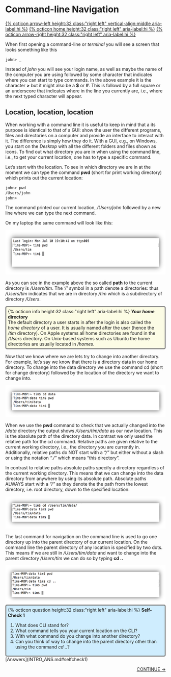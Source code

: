 # Command-line Navigation

[{% octicon arrow-left height:32 class:"right left" vertical-align:middle aria-label:hi %}](INTRO_1.md) [{% octicon home height:32 class:"right left" aria-label:hi %}](index.md) [{% octicon arrow-right height:32 class:"right left" aria-label:hi %}](INTRO_3.md)

When first opening a command-line or *terminal* you will see a screen that looks something like this
 
    john> _
    
Instead of *john* you will see your login name, as well as maybe the name of the computer you are using followed by some character that indicates where you can start to type commands. In the above example it is the character **>** but it might also be a **$** or **#**. This is followd by a full square or an underscore that indicates where in the line you currently are, i.e., where the next typed character will appear.


## Location, location, location

When working with a command line it is useful to keep in mind that a its purpose is identical to that of a GUI: show the user the different programs, files and directories on a computer and provide an interface to interact with it. The difference is simply how they do it. With a GUI, e.g., on Windows, you start on the *Desktop* with all the different folders and files shown as icons. To find out what directory you are in when using the command line, i.e., to get your current location, one has to type a specific command.

Let’s start with the location. To see in which directory we are in at the moment we can type the command **pwd** (short for print working directory) which prints out the current location:

    john> pwd
    /Users/john
    john>

The command printed our current location, */Users/john* followed by a new line where we can type the next command.

On my laptop the same command will look like this:

<img src="figures/intro_3.png" height="140px">

As you can see in the example above the so called **path** to the current directory is */Users/tim*. The *‘/’* symbol in a path denote a directories: thus */Users/tim* indicates that we are in directory */tim* which is a subdirectory of directory */Users*.

<div style="background-color:#fcfce5;border-radius:5px;border-style:solid;border-color:gray;padding:5px">
  {% octicon info height:32 class:"right left" aria-label:hi %}
  <b>Your <i>home</i> directory</b><br>
  The default directory a user starts in after the login is also called the <i>home directory</i> of a user. It is usually named after the user (hence the <i>/tim</i> directory).  On Apple systems all home directories are found in the <i>/Users</i> directory. On Unix-based systems such as Ubuntu the home directories are usually located in  <i>/homes</i>.
</div>

Now that we know where we are lets try to change into another directory. For example, let’s say we know that there is a directory data in our home directory. To change into the data directory we use the command cd (short for change directory) followed by the location of the directory we want to change into. 

<img src="figures/intro_4.png" height="100px">

When we use the **pwd** command to check that we actually changed into the */data* directory the output shows */Users/tim/data* as our new location. This is the absolute path of the directory data. In contrast we only used the relative path for the cd  command. Relative paths are given relative to the current working directory, i.e., the directory you are currently in. Additionally, relative paths do NOT start with a *“/”* but either without a slash or using the notation *“./”* which means “this directory”.

In contrast to relative paths absolute paths specify a directory regardless of the current working directory. This means that we can change into the data directory from anywhere by using its absolute path. Absolute paths ALWAYS start with a *“/”* as they denote the the path from the lowest directory, i.e. root  directory, down to the specified location:

<img src="figures/intro_5.png" height="100px"> 
	
The last command for navigation on the command line is used to go one directory up into the parent directory of our current location. On the command line the parent directory of any location is specified by  two dots. This means if we are still in */Users/tim/data*  and want to change into the parent directory */Users/tim* we can do so by typing **cd ..**

<img src="figures/intro_6.png" height="120px">

<div style="background-color:#cfedfe;border-radius:5px;border-style:solid;border-color:gray;padding:5px">
  {% octicon question height:32 class:"right left" aria-label:hi %}
  <b>Self-Check 1</b>

  <ol>
    <li>What does CLI stand for?</li>
    <li>What command tells you your current location on the CLI?</li>
    <li>With what command do you change into another directory?</li>
    <li>Can you think of way to change into the parent directory  other than using the command <i>cd ..</i>?</li>
  </ol>
</div>
[Answers](INTRO_ANS.md#selfcheck1)
<p align="right"><a href="https://bluemountainsanalytics.github.io/BMA_CLI-tutorial/INTRO_3.html">CONTINUE -></a>
</p>

